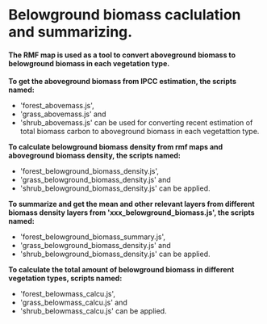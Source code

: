 # Belowground biomass caclulation and summarizing.

#### The RMF map is used as a tool to convert aboveground biomass to belowground biomass in each vegetation type.


**To get the aboveground biomass from IPCC estimation, the scripts named:**
  - 'forest_abovemass.js', 
  - 'grass_abovemass.js' and 
  - 'shrub_abovemass.js' 
  can be used for converting recent estimation of total biomass carbon to aboveground biomass in each vegetattion type.
  
  
**To calculate belowground biomass density from rmf maps and aboveground biomass density, the scripts named:**
  - 'forest_belowground_biomass_density.js',
  - 'grass_belowground_biomass_density.js' and 
  - 'shrub_belowground_biomass_density.js'
  can be applied.
  
**To summarize and get the mean and other relevant layers from different biomass density layers from 'xxx_belowground_biomass.js', the scripts named:**
  - 'forest_belowground_biomass_summary.js',
  - 'grass_belowground_biomass_density.js' and 
  - 'shrub_belowground_biomass_density.js'
  can be applied.
  
**To calculate the total amount of belowground biomass in different vegetation types, scripts named:**
  - 'forest_belowmass_calcu.js',
  - 'grass_belowmass_calcu.js' and
  - 'shrub_belowmass_calcu.js'
  can be applied. 

